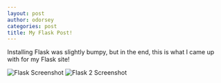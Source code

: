 ```yaml
---
layout: post
author: odorsey
categories: post
title: My Flask Post!
---
```

Installing Flask was slightly bumpy, but in the end, this is what I came up with for my Flask site! 

![Flask Screenshot](http://img841.imageshack.us/img841/5185/e2wu.jpg)
![Flask 2 Screenshot](http://img24.imageshack.us/img24/5292/cfqk.jpg)

